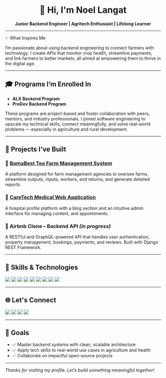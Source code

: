 <h1 align="center">👋 Hi, I'm Noel Langat</h1>

<p align="center">
  <b>Junior Backend Engineer | Agritech Enthusiast | Lifelong Learner</b>
</p>

---
✨ What Inspires Me
<p>
I’m passionate about using backend engineering to connect farmers with technology. I create APIs that monitor crop health, streamline payments, and link farmers to better markets, all aimed at empowering them to thrive in the digital age.
</p>


---
## 🎓 Programs I’m Enrolled In

- **ALX Backend Program**  
- **ProDev Backend Program**

These programs are project-based and foster collaboration with peers, mentors, and industry professionals. I joined software engineering to upscale my technical skills, connect meaningfully, and solve real-world problems — especially in agriculture and rural development.

---

## 💼 Projects I've Built

### 🌿 [BomaBest Tea Farm Management System](https://www.bomabest.co.ke)
A platform designed for farm management agencies to oversee farms, streamline outputs, inputs, workers, and returns, and generate detailed reports.
### 🏥 [CareTech Medical Web Application](https://www.caretechmedical.com)
A hospital profile platform with a blog section and an intuitive admin interface for managing content, and appointments.
### 🏡 Airbnb Clone – Backend API *(in progress)*
A RESTful and GraphQL-powered API that handles user authentication, property management, bookings, payments, and reviews. Built with Django REST Framework.

---

## 🔧 Skills & Technologies

<p>
  <img src="https://img.shields.io/badge/Python-3776AB?style=for-the-badge&logo=python&logoColor=white"/>
  <img src="https://img.shields.io/badge/Django-092E20?style=for-the-badge&logo=django&logoColor=white"/>
  <img src="https://img.shields.io/badge/Flask-000000?style=for-the-badge&logo=flask&logoColor=white"/>
  <img src="https://img.shields.io/badge/PostgreSQL-336791?style=for-the-badge&logo=postgresql&logoColor=white"/>
  <img src="https://img.shields.io/badge/Docker-2496ED?style=for-the-badge&logo=docker&logoColor=white"/>
  <img src="https://img.shields.io/badge/GitHub_Actions-2088FF?style=for-the-badge&logo=github-actions&logoColor=white"/>
  <img src="https://img.shields.io/badge/HTML5-E34F26?style=for-the-badge&logo=html5&logoColor=white"/>
  <img src="https://img.shields.io/badge/CSS3-1572B6?style=for-the-badge&logo=css3&logoColor=white"/>
  <img src="https://img.shields.io/badge/Bootstrap-7952B3?style=for-the-badge&logo=bootstrap&logoColor=white"/>
</p>

---

## 🌐 Let's Connect

<p align="left">
  <a href="mailto:noellangat28@gmail.com"><img src="https://img.shields.io/badge/Email-D14836?style=flat&logo=gmail&logoColor=white" /></a>
  <a href="https://www.linkedin.com/in/noel-langat/"><img src="https://img.shields.io/badge/LinkedIn-0077B5?style=flat&logo=linkedin&logoColor=white" /></a>
  <a href="https://x.com/langatNoel"><img src="https://img.shields.io/badge/Twitter-1DA1F2?style=flat&logo=twitter&logoColor=white" /></a>
  <a href="https://noel022.pythonanywhere.com/"><img src="https://img.shields.io/badge/Portfolio-000000?style=flat&logo=githubpages&logoColor=white" /></a>
</p>

---

## 🚀 Goals

- ✅ Master backend systems with clean, scalable architecture  
- ✅ Apply tech skills to real-world use cases in agriculture and health  
- ✅ Collaborate on impactful open-source projects  

---

_Thanks for visiting my profile. Let’s build something meaningful together!_
